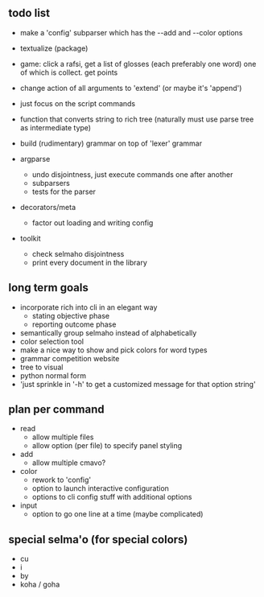 ## todo list
- make a 'config' subparser which has the --add and --color options 

- textualize (package)

- game: click a rafsi, get a list of glosses (each preferably one word) one of which is collect. get points

- change action of all arguments to 'extend' (or maybe it's 'append')

- just focus on the script commands

- function that converts string to rich tree (naturally must use parse tree as intermediate type)

- build (rudimentary) grammar on top of 'lexer' grammar

- argparse
  - undo disjointness, just execute commands one after another
  - subparsers
  - tests for the parser

- decorators/meta
  - factor out loading and writing config

- toolkit
  - check selmaho disjointness
  - print every document in the library


## long term goals
- incorporate rich into cli in an elegant way
  - stating objective phase
  - reporting outcome phase
- semantically group selmaho instead of alphabetically
- color selection tool
- make a nice way to show and pick colors for word types
- grammar competition website
- tree to visual
- python normal form
- 'just sprinkle in '-h' to get a customized message for that option string'

## plan per command
 - read
   - allow multiple files
   - allow option (per file) to specify panel styling
 - add
   - allow multiple cmavo?
 - color
   - rework to 'config'
   - option to launch interactive configuration
   - options to cli config stuff with additional options
 - input
   - option to go one line at a time (maybe complicated)



## special selma'o (for special colors)
- cu
- i
- by
- koha / goha
